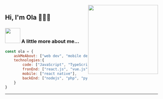 <img align='right' src="https://media.giphy.com/media/ZVik7pBtu9dNS/giphy.gif" width="230">

## Hi, I'm Ola 👨🏾‍💻



### <img src="https://media.giphy.com/media/VgCDAzcKvsR6OM0uWg/giphy.gif" width="50"> A little more about me...  

```javascript
const ola = {
    askMeAbout: ["web dev", "mobile dev"],
    technologies:{
        code: ["JavaScript", "TypeScript"],
        fronEnd: ["react.js", "vue.js"],
        mobile: ["react native"],
        backEnd: ["nodejs", "php", "python"]
    }
}
```

---
